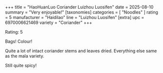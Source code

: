 +++
title = "HaoHuanLuo Coriander Luizhou Luosifen"
date = 2025-08-10
summary = "Very enjoyable!"
[taxonomies]
categories = [ "Noodles" ]
rating = 5
manufacturer = "Haidilao"
line = "Luizhou Luosifen"
[extra]
upc = 6970006621469
variety = "Coriander"
+++

Rating: 5

Bags! Colour!

Quite a lot of intact coriander stems and leaves dried.
Everything else same as the mala variety.

Still quite spicy!
